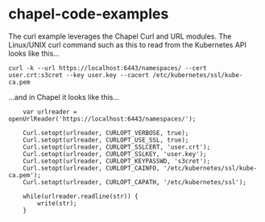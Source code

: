 # chapel-code-examples

The curl example leverages the Chapel Curl and URL modules. The Linux/UNIX curl command such as this to read from the Kubernetes API looks like this...

```
curl -k --url https://localhost:6443/namespaces/ --cert user.crt:s3cret --key user.key --cacert /etc/kubernetes/ssl/kube-ca.pem
```

...and in Chapel it looks like this...

```
    var urlreader = openUrlReader('https://localhost:6443/namespaces/');
  
    Curl.setopt(urlreader, CURLOPT_VERBOSE, true);
    Curl.setopt(urlreader, CURLOPT_USE_SSL, true);
    Curl.setopt(urlreader, CURLOPT_SSLCERT, 'user.crt');
    Curl.setopt(urlreader, CURLOPT_SSLKEY, 'user.key');
    Curl.setopt(urlreader, CURLOPT_KEYPASSWD, 's3cret');
    Curl.setopt(urlreader, CURLOPT_CAINFO, '/etc/kubernetes/ssl/kube-ca.pem');
    Curl.setopt(urlreader, CURLOPT_CAPATH, '/etc/kubernetes/ssl');

    while(urlreader.readline(str)) {
        write(str);
    }
```
